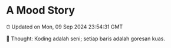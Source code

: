 # A Mood Story

⏰ Updated on Mon, 09 Sep 2024 23:54:31 GMT

💭 Thought: Koding adalah seni; setiap baris adalah goresan kuas.

